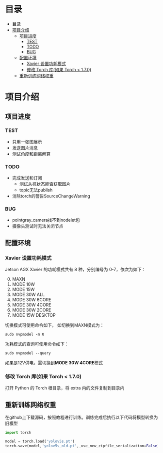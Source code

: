 # 目录

- [目录](#目录)
- [项目介绍](#项目介绍)
  - [项目进度](#项目进度)
    - [TEST](#test)
    - [TODO](#todo)
    - [BUG](#bug)
  - [配置环境](#配置环境)
    - [Xavier 设置功耗模式](#xavier-设置功耗模式)
    - [修改 Torch 库(如果 Torch < 1.7.0)](#修改-torch-库如果-torch--170)
  - [重新训练网络权重](#重新训练网络权重)

# 项目介绍

## 项目进度

### TEST

- 只用一张图展示
- 发送图片消息
- 测试角度和距离解算

### TODO

- 完成发送和订阅
  - 测试从机状态能否获取图片
  - topic无法publish
- 消除torch的警告SourceChangeWarning

### BUG

- pointgray_camera找不到nodelet包
- 摄像头测试时无法关闭节点

## 配置环境

### Xavier 设置功耗模式

Jetson AGX Xavier 的功耗模式共有 8 种，分别编号为 0-7，依次为如下：

0. MAXN
1. MODE 10W
2. MODE 15W
3. MODE 30W ALL
4. MODE 30W 6CORE
5. MODE 30W 4CORE
6. MODE 30W 2CORE
7. MODE 15W DESKTOP
   
切换模式可使用命令如下， 如切换到MAXN模式为：

```
sudo nvpmodel -m 0
```

功耗模式的查询可使用命令如下：

```
sudo nvpmodel --query
```

如果是12V供电，需切换到**MODE 30W 4CORE**模式

### 修改 Torch 库(如果 Torch < 1.7.0)

打开 Python 的 Torch 根目录，将 extra 内的文件复制到目录内

## 重新训练网络权重

在github上下载源码，按照教程进行训练。训练完成后执行以下代码将模型转换为旧模型

```python
import torch

model = torch.load('yolov5s.pt') 
torch.save(model,'yolov5s_old.pt',_use_new_zipfile_serialization=False)
``` 